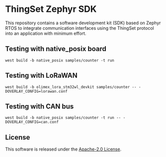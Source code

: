 # ThingSet Zephyr SDK

This repository contains a software development kit (SDK) based on Zephyr RTOS to integrate communication interfaces using the ThingSet protocol into an application with minimum effort.

## Testing with native_posix board

```
west build -b native_posix samples/counter -t run
```

## Testing with LoRaWAN

```
west build -b olimex_lora_stm32wl_devkit samples/counter -- -DOVERLAY_CONFIG=lorawan.conf
```

## Testing with CAN bus

```
west build -b native_posix samples/counter -t run -- -DOVERLAY_CONFIG=can.conf
```

## License

This software is released under the [Apache-2.0 License](LICENSE).
